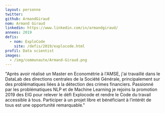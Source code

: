 ```yaml
---
layout: personne
twitter:
github: ArmandGiraud
nom: Armand Giraud
linkedin: https://www.linkedin.com/in/armandgiraud/
annees: 2019
defis:
  - nom: ExploCode
    site: /defis/2019/explocode.html
profil: Data scientist
images:
  - /img/communaute/Armand-Giraud.png
---
```


"Après avoir réalisé un Master en Econométrie à l'AMSE, j'ai travaillé dans le DataLab des directions centrales de la Société Générale, principalement sur des problématiques liées à la détection des crimes financiers. Passionné par les problématiques NLP et de Machine Learning je rejoins la promotion 2019 des EIG pour relever le défi Explocode et rendre le Code du travail accessible à tous. Participer à un projet libre et bénéficiant à l’intérêt de tous est une opportunité remarquable."

